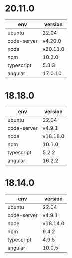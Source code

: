 # 20.11.0

| env         | version  |
| ----------- | -------- |
| ubuntu      | 22.04    |
| code-server | v4.20.0  |
| node        | v20.11.0 |
| npm         | 10.3.0   |
| typescript  | 5.3.3    |
| angular     | 17.0.10  |

# 18.18.0

| env         | version  |
| ----------- | -------- |
| ubuntu      | 22.04    |
| code-server | v4.9.1   |
| node        | v18.18.0 |
| npm         | 10.1.0   |
| typescript  | 5.2.2    |
| angular     | 16.2.2   |

# 18.14.0

| env         | version  |
| ----------- | -------- |
| ubuntu      | 22.04    |
| code-server | v4.9.1   |
| node        | v18.14.0 |
| npm         | 9.4.2    |
| typescript  | 4.9.5    |
| angular     | 10.0.5   |
